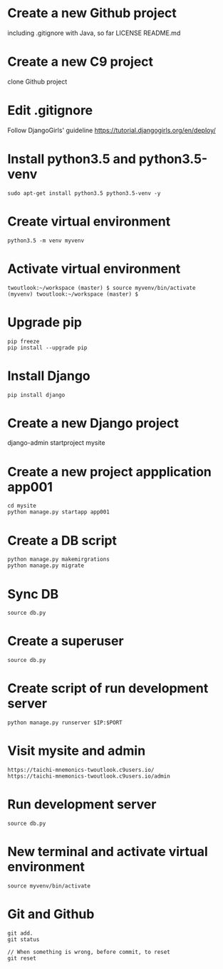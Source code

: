 
# Create a new Github project
  including .gitignore with Java, so far
  LICENSE
  README.md

# Create a new C9 project
  clone Github project
  
# Edit .gitignore
  Follow DjangoGirls' guideline
  https://tutorial.djangogirls.org/en/deploy/
 
# Install python3.5 and python3.5-venv
    sudo apt-get install python3.5 python3.5-venv -y

# Create virtual environment
    python3.5 -m venv myvenv

# Activate virtual environment
    twoutlook:~/workspace (master) $ source myvenv/bin/activate
    (myvenv) twoutlook:~/workspace (master) $ 
    
# Upgrade pip
    pip freeze
    pip install --upgrade pip
    
# Install Django
    pip install django
    
 
# Create a new Django project    
   django-admin startproject mysite 
    
# Create a new project appplication app001
    cd mysite   
    python manage.py startapp app001
    
# Create a DB script
    python manage.py makemirgrations
    python manage.py migrate
    
# Sync DB
    source db.py
    
# Create a superuser
    source db.py
    
# Create script of run development server
    python manage.py runserver $IP:$PORT
    
# Visit mysite and admin    
    https://taichi-mnemonics-twoutlook.c9users.io/    
    https://taichi-mnemonics-twoutlook.c9users.io/admin  
    
    
# Run development server
    source db.py
    
# New terminal and activate virtual environment
    source myvenv/bin/activate
   
# Git and Github
    git add.
    git status
    
    // When something is wrong, before commit, to reset
    git reset

    
    
    
    
    



    